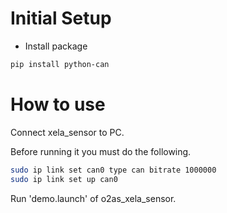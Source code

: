 # Initial Setup
* Install package

```bash
pip install python-can
```

# How to use
Connect xela_sensor to PC.

Before running it you must do the following.

```bash
sudo ip link set can0 type can bitrate 1000000
sudo ip link set up can0
```

Run 'demo.launch' of o2as_xela_sensor.
